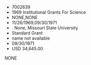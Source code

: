 * 7002639
* 1969 Institutional Grants For Science
* NONE,NONE
* 11/26/1969,09/30/1971
* . None, Missouri State University
* Standard Grant
* name not available
* 09/30/1971
* USD 34,645.00

NONE